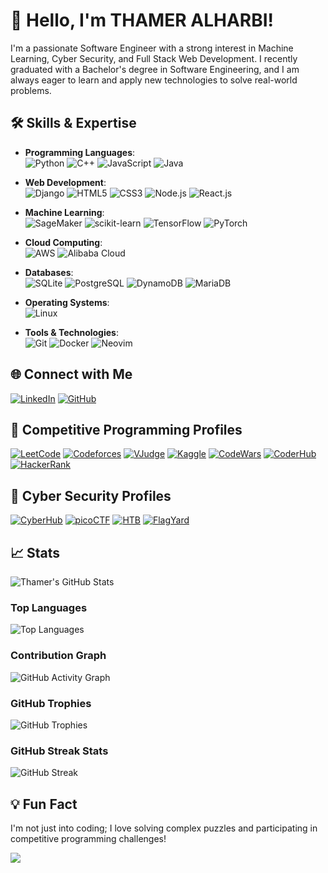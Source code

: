 <!--
**thxa/thxa** is a ✨ _special_ ✨ repository because its `README.md` (this file) appears on your GitHub profile.

Here are some ideas to get you started:

- 🔭 I’m currently working on ...
- 🌱 I’m currently learning ...
- 👯 I’m looking to collaborate on ...
- 🤔 I’m looking for help with ...
- 💬 Ask me about ...
- 📫 How to reach me: ...
- 😄 Pronouns: ...
- ⚡ Fun fact: ...
-->

# 👋 Hello, I'm THAMER ALHARBI!

I'm a passionate Software Engineer with a strong interest in Machine Learning, Cyber Security, and Full Stack Web Development. I recently graduated with a Bachelor's degree in Software Engineering, and I am always eager to learn and apply new technologies to solve real-world problems.

## 🛠️ Skills & Expertise
- **Programming Languages**:  
  ![Python](https://img.shields.io/badge/-Python-3776AB?style=flat-square&logo=python&logoColor=white) 
  ![C++](https://img.shields.io/badge/-C++-00599C?style=flat-square&logo=c%2B%2B&logoColor=white) 
  ![JavaScript](https://img.shields.io/badge/-JavaScript-F7DF1E?style=flat-square&logo=javascript&logoColor=black) 
  ![Java](https://img.shields.io/badge/-Java-007396?style=flat-square&logo=java&logoColor=white)

- **Web Development**:  
  ![Django](https://img.shields.io/badge/-Django-092E20?style=flat-square&logo=django&logoColor=white) 
  ![HTML5](https://img.shields.io/badge/-HTML5-E34F26?style=flat-square&logo=html5&logoColor=white) 
  ![CSS3](https://img.shields.io/badge/-CSS3-1572B6?style=flat-square&logo=css3&logoColor=white) 
  ![Node.js](https://img.shields.io/badge/-Node.js-339933?style=flat-square&logo=node.js&logoColor=white) 
  ![React.js](https://img.shields.io/badge/-React.js-61DAFB?style=flat-square&logo=react&logoColor=white)

- **Machine Learning**:  
  ![SageMaker](https://img.shields.io/badge/-SageMaker-232F3E?style=flat-square&logo=amazon-aws&logoColor=white) 
  ![scikit-learn](https://img.shields.io/badge/-scikit--learn-F7931E?style=flat-square&logo=scikit-learn&logoColor=black) 
  ![TensorFlow](https://img.shields.io/badge/-TensorFlow-FF6F00?style=flat-square&logo=tensorflow&logoColor=white) 
  ![PyTorch](https://img.shields.io/badge/-PyTorch-EE4C2C?style=flat-square&logo=pytorch&logoColor=white)

- **Cloud Computing**:  
  ![AWS](https://img.shields.io/badge/-AWS-232F3E?style=flat-square&logo=amazon-aws&logoColor=white) 
  ![Alibaba Cloud](https://img.shields.io/badge/-Alibaba_Cloud-FF6A00?style=flat-square&logo=alibaba-cloud&logoColor=white)

- **Databases**:  
  ![SQLite](https://img.shields.io/badge/-SQLite-003B57?style=flat-square&logo=sqlite&logoColor=white) 
  ![PostgreSQL](https://img.shields.io/badge/-PostgreSQL-336791?style=flat-square&logo=postgresql&logoColor=white) 
  ![DynamoDB](https://img.shields.io/badge/-DynamoDB-4053D6?style=flat-square&logo=amazon-dynamodb&logoColor=white) 
  ![MariaDB](https://img.shields.io/badge/-MariaDB-003545?style=flat-square&logo=mariadb&logoColor=white)

- **Operating Systems**:  
  ![Linux](https://img.shields.io/badge/-Linux-FCC624?style=flat-square&logo=linux&logoColor=black)

- **Tools & Technologies**:  
  ![Git](https://img.shields.io/badge/-Git-F05032?style=flat-square&logo=git&logoColor=white) 
  ![Docker](https://img.shields.io/badge/-Docker-2496ED?style=flat-square&logo=docker&logoColor=white) 
  ![Neovim](https://img.shields.io/badge/-Neovim-57A143?style=flat-square&logo=neovim&logoColor=white)

## 🌐 Connect with Me
[![LinkedIn](https://img.shields.io/badge/-LinkedIn-blue?style=flat-square&logo=linkedin&logoColor=white)](https://www.linkedin.com/in/7H4M3R)
[![GitHub](https://img.shields.io/badge/-GitHub-black?style=flat-square&logo=github&logoColor=white)](https://github.com/thxa)

## 🏅 Competitive Programming Profiles
[![LeetCode](https://img.shields.io/badge/-LeetCode-FFA116?style=flat-square&logo=leetcode&logoColor=white)](https://leetcode.com/u/7H4M3R/)
[![Codeforces](https://img.shields.io/badge/-Codeforces-red?style=flat-square&logo=codeforces&logoColor=white)](https://codeforces.com/profile/7h4m3r)
[![VJudge](https://img.shields.io/badge/-VJudge-brightgreen?style=flat-square&logo=vjudge&logoColor=white)](https://vjudge.net/user/7h4m3r)
[![Kaggle](https://img.shields.io/badge/-Kaggle-20BEFF?style=flat-square&logo=kaggle&logoColor=white)](https://www.kaggle.com/thameralharbi)
[![CodeWars](https://img.shields.io/badge/-CodeWars-red?style=flat-square&logo=codewars&logoColor=white)](https://www.codewars.com/users/7H4M3R)
[![CoderHub](https://img.shields.io/badge/-CoderHub-brightgreen?style=flat-square&logo=coderhub&logoColor=white)](https://profile.satr.codes/thxa/public/overview)
[![HackerRank](https://img.shields.io/badge/-HackerRank-2EC866?style=flat-square&logo=hackerrank&logoColor=white)](https://www.hackerrank.com/profile/0xthxa)

## 🔐 Cyber Security Profiles
[![CyberHub](https://img.shields.io/badge/-CyberHub-blue?style=flat-square&logo=cyberhub&logoColor=white)](https://cyberhub.sa/profile/7H4M3R)
[![picoCTF](https://img.shields.io/badge/-picoCTF-red?style=flat-square&logo=ctf&logoColor=white)](https://play.picoctf.org/users/X7H4M3R)
[![HTB](https://img.shields.io/badge/-HackTheBox-green?style=flat-square&logo=hack-the-box&logoColor=white)](https://app.hackthebox.com/profile/36493)
[![FlagYard](https://img.shields.io/badge/-FlagYard-yellow?style=flat-square&logo=flag&logoColor=white)](https://flagyard.com/profile/7H4M3R)

## 📈 Stats
![Thamer's GitHub Stats](https://github-readme-stats.vercel.app/api?username=thxa&show_icons=true&theme=radical)
### Top Languages
![Top Languages](https://github-readme-stats.vercel.app/api/top-langs/?username=thxa&layout=compact&theme=radical)
### Contribution Graph
![GitHub Activity Graph](https://github-readme-activity-graph.vercel.app/graph?username=thxa&theme=dracula)
### GitHub Trophies
![GitHub Trophies](https://github-profile-trophy.vercel.app/?username=thxa&theme=onedark)
### GitHub Streak Stats
![GitHub Streak](https://github-readme-streak-stats.herokuapp.com/?user=thxa&theme=radical)



## 💡 Fun Fact
I'm not just into coding; I love solving complex puzzles and participating in competitive programming challenges!
<!--
## 🚀 Projects & Contributions

## 🏆 Achievements
-->

[![](https://visitcount.itsvg.in/api?id=thxa&label=Profile%20Views&icon=5&pretty=true)](https://visitcount.itsvg.in)
